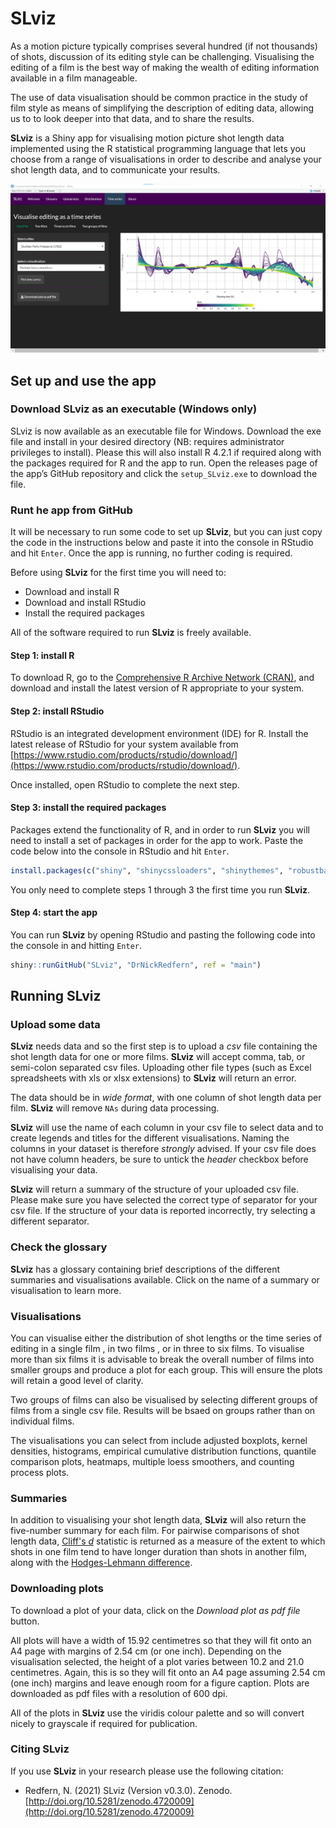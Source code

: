 # SLviz
As a motion picture typically comprises several hundred (if not thousands) of shots, discussion of its editing style can be challenging. Visualising the editing of a film is the best way of making the wealth of editing information available in a film manageable.

The use of data visualisation should be common practice in the study of film style as means of simplifying the description of editing data, allowing us to to look deeper into that data, and to share the results.

**SLviz** is a Shiny app for visualising motion picture shot length data implemented using the R statistical programming language that lets you choose from a range of visualisations in order to describe and analyse your shot length data, and to communicate your results.

![SLviz_demo](/images/SLviz_demo.png)

## Set up and use the app

### Download SLviz as an executable (Windows only)
SLviz is now available as an executable file for Windows. Download the exe file and install in your desired directory (NB: requires administrator privileges to install). Please this will also install R 4.2.1 if required along with the packages required for R and the app to run.
Open the releases page of the app’s GitHub repository and click the `setup_SLviz.exe` to download the file.

### Runt he app from GitHub
It will be necessary to run some code to set up **SLviz**, but you can just copy the code in the instructions below and paste it into the console in RStudio and hit `Enter`. Once the app is running, no further coding is required.

Before using **SLviz** for the first time you will need to:

* Download and install R
* Download and install RStudio
* Install the required packages

All of the software required to run **SLviz** is freely available.

#### Step 1: install R
To download R, go to the [Comprehensive R Archive Network (CRAN)](https://cran.r-project.org), and download and install the latest version of R appropriate to your system.

#### Step 2: install RStudio
RStudio is an integrated development environment (IDE) for R. Install the latest release of RStudio for your system available from [https://www.rstudio.com/products/rstudio/download/](https://www.rstudio.com/products/rstudio/download/).
 
Once installed, open RStudio to complete the next step.

#### Step 3: install the required packages
Packages extend the functionality of R, and in order to run **SLviz** you will need to install a set of packages in order for the app to work. Paste the code below into the console in RStudio and hit `Enter`.

```R
install.packages(c("shiny", "shinycssloaders", "shinythemes", "robustbase", "tidyverse", "viridis", "ggpubr", "arrangements", "ggtext"))
```

You only need to complete steps 1 through 3 the first time you run **SLviz**.

#### Step 4: start the app
You can run **SLviz** by opening RStudio and pasting the following code into the console in and hitting `Enter`.

```R
shiny::runGitHub("SLviz", "DrNickRedfern", ref = "main")
```

## Running SLviz

### Upload some data
**SLviz** needs data and so the first step is to upload a *csv* file containing the shot length data for one or more films. **SLviz** will accept comma, tab, or semi-colon separated csv files. Uploading other file types (such as Excel spreadsheets with xls or xlsx extensions) to **SLviz** will return an error.

The data should be in *wide format*, with one column of shot length data per film. **SLviz** will remove `NAs` during data processing.

**SLviz** will use the name of each column in your csv file to select data and to create legends and titles for the different visualisations. Naming the columns in your dataset is therefore *strongly* advised. If your csv file does not have column headers, be sure to untick the *header* checkbox before visualising your data.

**SLviz** will return a summary of the structure of your uploaded csv file. Please make sure you have selected the correct type of separator for your csv file. If the structure of your data is reported incorrectly, try selecting a different separator.

### Check the glossary
**SLviz** has a glossary containing brief descriptions of the different summaries and visualisations available. Click on the name of a summary or visualisation to learn more.

### Visualisations
You can visualise either the distribution of shot lengths or the time series of editing in a single film , in two films , or in three to six films. To visualise more than six films it is advisable to break the overall number of films into smaller groups and produce a plot for each group. This will ensure the plots will retain a good level of clarity.

Two groups of films can also be visualised by selecting different groups of films from a single csv file. Results will be bsaed on groups rather than on individual films.

The visualisations you can select from include adjusted boxplots, kernel densities, histograms, empirical cumulative distribution functions, quantile comparison plots, heatmaps, multiple loess smoothers, and counting process plots.

### Summaries
In addition to visualising your shot length data, **SLviz** will also return the five-number summary for each film. For pairwise comparisons of shot length data, [Cliff's *d*](https://www.academia.edu/8551326/Comparing_the_Shot_Length_Distributions_of_Motion_Pictures_Using_Dominance_Statistics) statistic is returned as a measure of the extent to which shots in one film tend to have longer duration than shots in another film, along with the [Hodges-Lehmann difference](https://www.academia.edu/8551326/Comparing_the_Shot_Length_Distributions_of_Motion_Pictures_Using_Dominance_Statistics).

### Downloading plots
To download a plot of your data, click on the *Download plot as pdf file* button. 

All plots will have a width of 15.92 centimetres so that they will fit onto an A4 page with margins of 2.54 cm (or one inch). Depending on the visualisation selected, the height of a plot varies between 10.2 and 21.0 centimetres. Again, this is so they will fit onto an A4 page assuming 2.54 cm (one inch) margins and leave enough room for a figure caption. Plots are downloaded as pdf files with a resolution of 600 dpi.

All of the plots in **SLviz** use the viridis colour palette and so will convert nicely to grayscale if required for publication.

### Citing **SLviz**
If you use **SLviz** in your research please use the following citation:

  * Redfern, N. (2021) SLviz (Version v0.3.0). Zenodo. [http://doi.org/10.5281/zenodo.4720009](http://doi.org/10.5281/zenodo.4720009)
